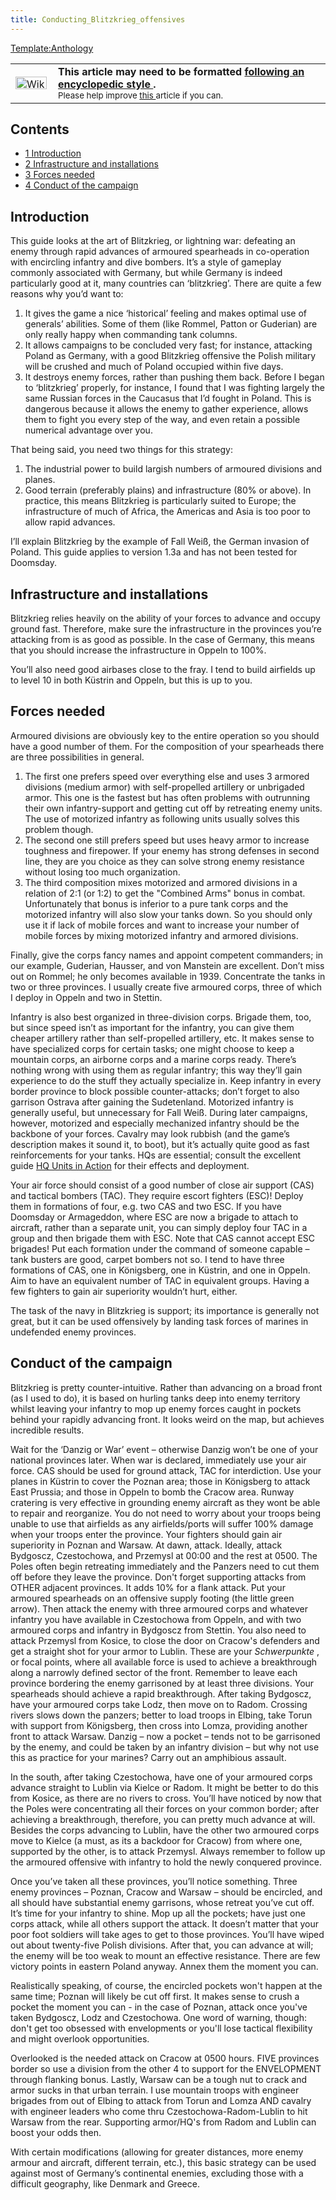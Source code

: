```yaml
---
title: Conducting_Blitzkrieg_offensives
---
```

 [Template:Anthology](/wiki/index.php?title=Template:Anthology&action=edit&redlink=1 "Template:Anthology (page does not exist)")

<table class="metadata plainlinks ambox ambox-style" style=""><tbody><tr><td class="mbox-image"><div style="width: 52px;"><a class="image" href="/wiki/File:Wikitext.png"><img alt="Wikitext.png" data-file-height="20" data-file-width="50" data-url="https://central.paradoxwikis.com/images/2/2f/Wikitext.png" decoding="async" height="20" loading="lazy" src="https://central.paradoxwikis.com/images/2/2f/Wikitext.png" width="50"></a></div></td><td class="mbox-text" style=""><b>This article may need to be formatted <a href="/wiki/Template:Wikify" title="Template:Wikify">following an encyclopedic style </a>.</b><br><small>Please help improve <a class="external text" href="https://hoi2.paradoxwikis.com/index.php?title=Conducting_Blitzkrieg_offensives&amp;action=edit" rel="nofollow">this </a>article if you can.</small></td></tr></tbody></table>

Contents
--------

*   [1 Introduction](#Introduction)
*   [2 Infrastructure and installations](#Infrastructure_and_installations)
*   [3 Forces needed](#Forces_needed)
*   [4 Conduct of the campaign](#Conduct_of_the_campaign)

Introduction
------------

This guide looks at the art of Blitzkrieg, or lightning war: defeating an enemy through rapid advances of armoured spearheads in co-operation with encircling infantry and dive bombers. It’s a style of gameplay commonly associated with Germany, but while Germany is indeed particularly good at it, many countries can ‘blitzkrieg’. There are quite a few reasons why you’d want to:

1.  It gives the game a nice ‘historical’ feeling and makes optimal use of generals’ abilities. Some of them (like Rommel, Patton or Guderian) are only really happy when commanding tank columns.
2.  It allows campaigns to be concluded very fast; for instance, attacking Poland as Germany, with a good Blitzkrieg offensive the Polish military will be crushed and much of Poland occupied within five days.
3.  It destroys enemy forces, rather than pushing them back. Before I began to ‘blitzkrieg’ properly, for instance, I found that I was fighting largely the same Russian forces in the Caucasus that I’d fought in Poland. This is dangerous because it allows the enemy to gather experience, allows them to fight you every step of the way, and even retain a possible numerical advantage over you.

That being said, you need two things for this strategy:

1.  The industrial power to build largish numbers of armoured divisions and planes.
2.  Good terrain (preferably plains) and infrastructure (80% or above). In practice, this means Blitzkrieg is particularly suited to Europe; the infrastructure of much of Africa, the Americas and Asia is too poor to allow rapid advances.

I’ll explain Blitzkrieg by the example of Fall Weiß, the German invasion of Poland. This guide applies to version 1.3a and has not been tested for Doomsday.

  

Infrastructure and installations
--------------------------------

Blitzkrieg relies heavily on the ability of your forces to advance and occupy ground fast. Therefore, make sure the infrastructure in the provinces you’re attacking from is as good as possible. In the case of Germany, this means that you should increase the infrastructure in Oppeln to 100%.

You’ll also need good airbases close to the fray. I tend to build airfields up to level 10 in both Küstrin and Oppeln, but this is up to you.

  

Forces needed
-------------

Armoured divisions are obviously key to the entire operation so you should have a good number of them. For the composition of your spearheads there are three possibilities in general.

1.  The first one prefers speed over everything else and uses 3 armored divisions (medium armor) with self-propelled artillery or unbrigaded armor. This one is the fastest but has often problems with outrunning their own infantry-support and getting cut off by retreating enemy units. The use of motorized infantry as following units usually solves this problem though.
2.  The second one still prefers speed but uses heavy armor to increase toughness and firepower. If your enemy has strong defenses in second line, they are you choice as they can solve strong enemy resistance without losing too much organization.
3.  The third composition mixes motorized and armored divisions in a relation of 2:1 (or 1:2) to get the "Combined Arms" bonus in combat. Unfortunately that bonus is inferior to a pure tank corps and the motorized infantry will also slow your tanks down. So you should only use it if lack of mobile forces and want to increase your number of mobile forces by mixing motorized infantry and armored divisions.

Finally, give the corps fancy names and appoint competent commanders; in our example, Guderian, Hausser, and von Manstein are excellent. Don’t miss out on Rommel; he only becomes available in 1939. Concentrate the tanks in two or three provinces. I usually create five armoured corps, three of which I deploy in Oppeln and two in Stettin.

Infantry is also best organized in three-division corps. Brigade them, too, but since speed isn’t as important for the infantry, you can give them cheaper artillery rather than self-propelled artillery, etc. It makes sense to have specialized corps for certain tasks; one might choose to keep a mountain corps, an airborne corps and a marine corps ready. There’s nothing wrong with using them as regular infantry; this way they’ll gain experience to do the stuff they actually specialize in. Keep infantry in every border province to block possible counter-attacks; don’t forget to also garrison Ostrava after gaining the Sudetenland. Motorized infantry is generally useful, but unnecessary for Fall Weiß. During later campaigns, however, motorized and especially mechanized infantry should be the backbone of your forces. Cavalry may look rubbish (and the game’s description makes it sound it, to boot), but it’s actually quite good as fast reinforcements for your tanks. HQs are essential; consult the excellent guide [HQ Units in Action](/wiki/HQ_Units_in_Action "HQ Units in Action") for their effects and deployment.

Your air force should consist of a good number of close air support (CAS) and tactical bombers (TAC). They require escort fighters (ESC)! Deploy them in formations of four, e.g. two CAS and two ESC. If you have Doomsday or Armageddon, where ESC are now a brigade to attach to aircraft, rather than a separate unit, you can simply deploy four TAC in a group and then brigade them with ESC. Note that CAS cannot accept ESC brigades! Put each formation under the command of someone capable – tank busters are good, carpet bombers not so. I tend to have three formations of CAS, one in Königsberg, one in Küstrin, and one in Oppeln. Aim to have an equivalent number of TAC in equivalent groups. Having a few fighters to gain air superiority wouldn’t hurt, either.

The task of the navy in Blitzkrieg is support; its importance is generally not great, but it can be used offensively by landing task forces of marines in undefended enemy provinces.

Conduct of the campaign
-----------------------

Blitzkrieg is pretty counter-intuitive. Rather than advancing on a broad front (as I used to do), it is based on hurling tanks deep into enemy territory whilst leaving your infantry to mop up enemy forces caught in pockets behind your rapidly advancing front. It looks weird on the map, but achieves incredible results.

Wait for the ‘Danzig or War’ event – otherwise Danzig won’t be one of your national provinces later. When war is declared, immediately use your air force. CAS should be used for ground attack, TAC for interdiction. Use your planes in Küstrin to cover the Poznan area; those in Königsberg to attack East Prussia; and those in Oppeln to bomb the Cracow area. Runway cratering is very effective in grounding enemy aircraft as they wont be able to repair and reorganize. You do not need to worry about your troops being unable to use that airfields as any airfields/ports will suffer 100% damage when your troops enter the province. Your fighters should gain air superiority in Poznan and Warsaw. At dawn, attack. Ideally, attack Bydgoscz, Czestochowa, and Przemysl at 00:00 and the rest at 0500. The Poles often begin retreating immediately and the Panzers need to cut them off before they leave the province. Don't forget supporting attacks from OTHER adjacent provinces. It adds 10% for a flank attack. Put your armoured spearheads on an offensive supply footing (the little green arrow). Then attack the enemy with three armoured corps and whatever infantry you have available in Czestochowa from Oppeln, and with two armoured corps and infantry in Bydgoscz from Stettin. You also need to attack Przemysl from Kosice, to close the door on Cracow's defenders and get a straight shot for your armor to Lublin. These are your _Schwerpunkte_ , or focal points, where all available force is used to achieve a breakthrough along a narrowly defined sector of the front. Remember to leave each province bordering the enemy garrisoned by at least three divisions. Your spearheads should achieve a rapid breakthrough. After taking Bydgoscz, have your armoured corps take Lodz, then move on to Radom. Crossing rivers slows down the panzers; better to load troops in Elbing, take Torun with support from Königsberg, then cross into Lomza, providing another front to attack Warsaw. Danzig – now a pocket – tends not to be garrisoned by the enemy, and could be taken by an infantry division – but why not use this as practice for your marines? Carry out an amphibious assault.

In the south, after taking Czestochowa, have one of your armoured corps advance straight to Lublin via Kielce or Radom. It might be better to do this from Kosice, as there are no rivers to cross. You’ll have noticed by now that the Poles were concentrating all their forces on your common border; after achieving a breakthrough, therefore, you can pretty much advance at will. Besides the corps advancing to Lublin, have the other two armoured corps move to Kielce (a must, as its a backdoor for Cracow) from where one, supported by the other, is to attack Przemysl. Always remember to follow up the armoured offensive with infantry to hold the newly conquered province.

Once you’ve taken all these provinces, you’ll notice something. Three enemy provinces – Poznan, Cracow and Warsaw – should be encircled, and all should have substantial enemy garrisons, whose retreat you’ve cut off. It’s time for your infantry to shine. Mop up all the pockets; have just one corps attack, while all others support the attack. It doesn’t matter that your poor foot soldiers will take ages to get to those provinces. You’ll have wiped out about twenty-five Polish divisions. After that, you can advance at will; the enemy will be too weak to mount an effective resistance. There are few victory points in eastern Poland anyway. Annex them the moment you can.

Realistically speaking, of course, the encircled pockets won't happen at the same time; Poznan will likely be cut off first. It makes sense to crush a pocket the moment you can - in the case of Poznan, attack once you've taken Bydgoscz, Lodz and Czestochowa. One word of warning, though: don't get too obsessed with envelopments or you'll lose tactical flexibility and might overlook opportunities.

Overlooked is the needed attack on Cracow at 0500 hours. FIVE provinces border so use a division from the other 4 to support for the ENVELOPMENT through flanking bonus. Lastly, Warsaw can be a tough nut to crack and armor sucks in that urban terrain. I use mountain troops with engineer brigades from out of Elbing to attack from Torun and Lomza AND cavalry with engineer leaders who come thru Czestochowa-Radom-Lublin to hit Warsaw from the rear. Supporting armor/HQ's from Radom and Lublin can boost your odds then.

With certain modifications (allowing for greater distances, more enemy armour and aircraft, different terrain, etc.), this basic strategy can be used against most of Germany’s continental enemies, excluding those with a difficult geography, like Denmark and Greece.
